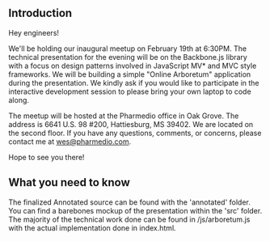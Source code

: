 <h2>Introduction</h2>

Hey engineers!

We'll be holding our inaugural meetup on February 19th at 6:30PM. The technical presentation for the evening will be on the Backbone.js library with a focus on design patterns involved in JavaScript MV* and MVC style frameworks. We will be building a simple "Online Arboretum" application during the presentation. We kindly ask if you would like to participate in the interactive development session to please bring your own laptop to code along. 

The meetup will be hosted at the Pharmedio office in Oak Grove. The address is 6641 U.S. 98 #200, Hattiesburg, MS 39402. We are located on the second floor. If you have any questions, comments, or concerns, please contact me at wes@pharmedio.com. 

Hope to see you there!

<h2>What you need to know</h2>

The finalized Annotated source can be found with the 'annotated' folder.  You can find a barebones mockup of the presentation within the 'src' folder.  The majority of the technical work done can be found in /js/arboretum.js with the actual implementation done in index.html.
